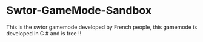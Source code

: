 # Swtor-GameMode-Sandbox
This is the swtor gamemode developed by French people, this gamemode is developed in C # and is free !!
